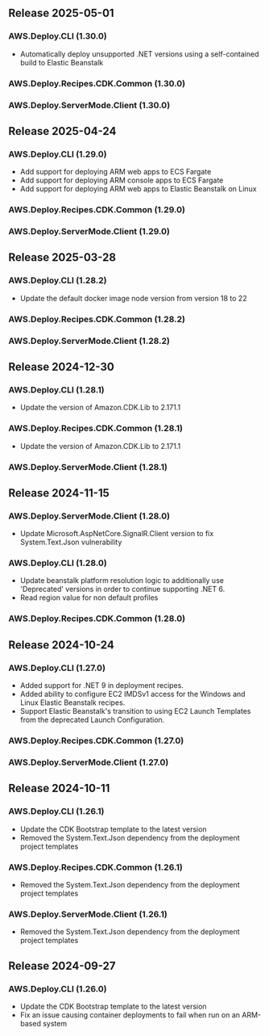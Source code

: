 ## Release 2025-05-01

### AWS.Deploy.CLI (1.30.0)
* Automatically deploy unsupported .NET versions using a self-contained build to Elastic Beanstalk
### AWS.Deploy.Recipes.CDK.Common (1.30.0)
### AWS.Deploy.ServerMode.Client (1.30.0)

## Release 2025-04-24

### AWS.Deploy.CLI (1.29.0)
* Add support for deploying ARM web apps to ECS Fargate
* Add support for deploying ARM console apps to ECS Fargate
* Add support for deploying ARM web apps to Elastic Beanstalk on Linux
### AWS.Deploy.Recipes.CDK.Common (1.29.0)
### AWS.Deploy.ServerMode.Client (1.29.0)

## Release 2025-03-28

### AWS.Deploy.CLI (1.28.2)
* Update the default docker image node version from version 18 to 22
### AWS.Deploy.Recipes.CDK.Common (1.28.2)
### AWS.Deploy.ServerMode.Client (1.28.2)

## Release 2024-12-30

### AWS.Deploy.CLI (1.28.1)
* Update the version of Amazon.CDK.Lib to 2.171.1
### AWS.Deploy.Recipes.CDK.Common (1.28.1)
* Update the version of Amazon.CDK.Lib to 2.171.1
### AWS.Deploy.ServerMode.Client (1.28.1)

## Release 2024-11-15

### AWS.Deploy.ServerMode.Client (1.28.0)
* Update Microsoft.AspNetCore.SignalR.Client version to fix System.Text.Json vulnerability
### AWS.Deploy.CLI (1.28.0)
* Update beanstalk platform resolution logic to additionally use 'Deprecated' versions in order to continue supporting .NET 6.
* Read region value for non default profiles
### AWS.Deploy.Recipes.CDK.Common (1.28.0)

## Release 2024-10-24

### AWS.Deploy.CLI (1.27.0)
* Added support for .NET 9 in deployment recipes.
* Added ability to configure EC2 IMDSv1 access for the Windows and Linux Elastic Beanstalk recipes.
* Support Elastic Beanstalk's transition to using EC2 Launch Templates from the deprecated Launch Configuration.
### AWS.Deploy.Recipes.CDK.Common (1.27.0)
### AWS.Deploy.ServerMode.Client (1.27.0)

## Release 2024-10-11

### AWS.Deploy.CLI (1.26.1)
* Update the CDK Bootstrap template to the latest version
* Removed the System.Text.Json dependency from the deployment project templates
### AWS.Deploy.Recipes.CDK.Common (1.26.1)
* Removed the System.Text.Json dependency from the deployment project templates
### AWS.Deploy.ServerMode.Client (1.26.1)
* Removed the System.Text.Json dependency from the deployment project templates

## Release 2024-09-27

### AWS.Deploy.CLI (1.26.0)
* Update the CDK Bootstrap template to the latest version
* Fix an issue causing container deployments to fail when run on an ARM-based system
